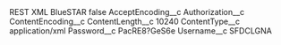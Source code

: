 <?xml version="1.0" encoding="UTF-8"?>
<CustomMetadata xmlns="http://soap.sforce.com/2006/04/metadata" xmlns:xsi="http://www.w3.org/2001/XMLSchema-instance" xmlns:xsd="http://www.w3.org/2001/XMLSchema">
    <label>REST XML BlueSTAR</label>
    <protected>false</protected>
    <values>
        <field>AcceptEncoding__c</field>
        <value xsi:nil="true"/>
    </values>
    <values>
        <field>Authorization__c</field>
        <value xsi:nil="true"/>
    </values>
    <values>
        <field>ContentEncoding__c</field>
        <value xsi:nil="true"/>
    </values>
    <values>
        <field>ContentLength__c</field>
        <value xsi:type="xsd:string">10240</value>
    </values>
    <values>
        <field>ContentType__c</field>
        <value xsi:type="xsd:string">application/xml</value>
    </values>
    <values>
        <field>Password__c</field>
        <value xsi:type="xsd:string">PacRE8?GeS6e</value>
    </values>
    <values>
        <field>Username__c</field>
        <value xsi:type="xsd:string">SFDCLGNA</value>
    </values>
</CustomMetadata>
